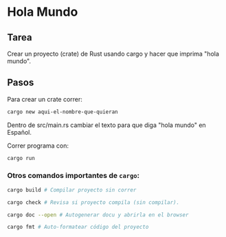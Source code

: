 # Hola Mundo

## Tarea

Crear un proyecto (crate) de Rust usando cargo y hacer que imprima "hola mundo".

## Pasos

Para crear un crate correr:
```sh
cargo new aqui-el-nombre-que-quieran
```

Dentro de src/main.rs cambiar el texto para que diga "hola mundo" en Español.

Correr programa con:
```sh
cargo run
```


### Otros comandos importantes de `cargo`:
```sh
cargo build # Compilar proyecto sin correr
```

```sh
cargo check # Revisa si proyecto compila (sin compilar).
```

```sh
cargo doc --open # Autogenerar docu y abrirla en el browser
```

```sh
cargo fmt # Auto-formatear código del proyecto
```
